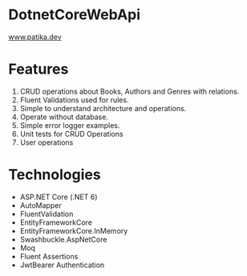 # DotnetCoreWebApi
www.patika.dev
# Features
1. CRUD operations about Books, Authors and Genres with relations.
2. Fluent Validations used for rules.
3. Simple to understand architecture and operations.
4. Operate without database.
5. Simple error logger examples.
6. Unit tests for CRUD Operations
7. User operations

# Technologies
- ASP.NET Core (.NET 6)
- AutoMapper
- FluentValidation
- EntityFrameworkCore
- EntityFrameworkCore.InMemory
- Swashbuckle.AspNetCore
- Moq
- Fluent Assertions
- JwtBearer Authentication
